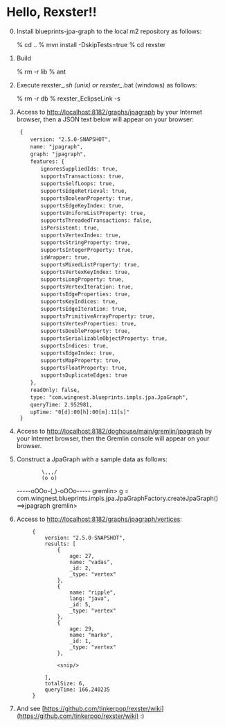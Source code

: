 ﻿Hello, Rexster!!
==============

0) Install blueprints-jpa-graph to the local m2 repository as follows:

      % cd ..
      % mvn install -DskipTests=true
      % cd rexster

1) Build

      % rm -r lib
      % ant

2)  Execute rexster_*.sh (unix) or rexster_*.bat (windows) as follows:

      % rm -r db
      % rexster_EclipseLink -s

3) Access to [http://localhost:8182/graphs/jpagraph](http://localhost:8182/graphs/jpagraph) by your Internet browser, then a JSON text below will appear on your browser:

		{
		　　version: "2.5.0-SNAPSHOT",
		　　name: "jpagraph",
		　　graph: "jpagraph",
		　　features: {
		　　　　ignoresSuppliedIds: true,
		　　　　supportsTransactions: true,
		　　　　supportsSelfLoops: true,
		　　　　supportsEdgeRetrieval: true,
		　　　　supportsBooleanProperty: true,
		　　　　supportsEdgeKeyIndex: true,
		　　　　supportsUniformListProperty: true,
		　　　　supportsThreadedTransactions: false,
		　　　　isPersistent: true,
		　　　　supportsVertexIndex: true,
		　　　　supportsStringProperty: true,
		　　　　supportsIntegerProperty: true,
		　　　　isWrapper: true,
		　　　　supportsMixedListProperty: true,
		　　　　supportsVertexKeyIndex: true,
		　　　　supportsLongProperty: true,
		　　　　supportsVertexIteration: true,
		　　　　supportsEdgeProperties: true,
		　　　　supportsKeyIndices: true,
		　　　　supportsEdgeIteration: true,
		　　　　supportsPrimitiveArrayProperty: true,
		　　　　supportsVertexProperties: true,
		　　　　supportsDoubleProperty: true,
		　　　　supportsSerializableObjectProperty: true,
		　　　　supportsIndices: true,
		　　　　supportsEdgeIndex: true,
		　　　　supportsMapProperty: true,
		　　　　supportsFloatProperty: true,
		　　　　supportsDuplicateEdges: true
		　　},
		　　readOnly: false,
		　　type: "com.wingnest.blueprints.impls.jpa.JpaGraph",
		　　queryTime: 2.952981,
		　　upTime: "0[d]:00[h]:00[m]:11[s]"
		}

4) Access to [http://localhost:8182/doghouse/main/gremlin/jpagraph](http://localhost:8182/doghouse/main/gremlin/jpagraph ) by your Internet browser, then the Gremlin console will appear on your browser.

5) Construct a JpaGraph with a sample data as follows:

               \,,,/
               (o o)
      -----oOOo-(_)-oOOo-----
      gremlin> g = com.wingnest.blueprints.impls.jpa.JpaGraphFactory.createJpaGraph()
      ==>jpagraph
      gremlin>

6) Access to [http://localhost:8182/graphs/jpagraph/vertices](http://localhost:8182/graphs/jpagraph/vertices):

      		{
	      		version: "2.5.0-SNAPSHOT",
      			results: [
		      		{
      					age: 27,
			       		name: "vadas",
       					_id: 2,
			      		_type: "vertex"
      				},
		      		{
	      				name: "ripple",
      					lang: "java",
			      		_id: 5,
			      		_type: "vertex"
			      	},
      				{
			      		age: 29,
			      		name: "marko",
			      		_id: 1,
			      		_type: "vertex"
  					},
  					
		      		<snip/>
      		
	      		],
	       		totalSize: 6,
	       		queryTime: 166.240235
	       	}

7) And see [https://github.com/tinkerpop/rexster/wiki](https://github.com/tinkerpop/rexster/wiki) :)
